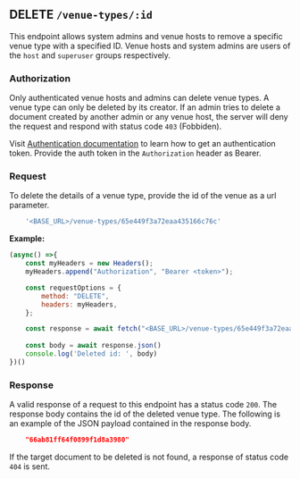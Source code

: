 ## DELETE `/venue-types/:id`

This endpoint allows system admins and venue hosts to remove a specific venue type with a specified ID. Venue hosts and system admins are users of the `host` and `superuser` groups respectively. 

### Authorization
Only authenticated venue hosts and admins can delete venue types. A venue type can only be deleted by its creator. If an admin tries to delete a document created by another admin or any venue host, the server will deny the request and respond with status code `403` (Fobbiden).

Visit [Authentication documentation](../../../authentication/authentication.md) to learn how to get an authentication token. Provide the auth token in the `Authorization` header as Bearer. 


### Request
To delete the details of a venue type, provide the id of the venue as a url parameter. 
```javascript
    '<BASE_URL>/venue-types/65e449f3a72eaa435166c76c'
```

**Example:**

```javascript
(async() =>{
    const myHeaders = new Headers();
    myHeaders.append("Authorization", "Bearer <token>");

    const requestOptions = {
        method: "DELETE",
        headers: myHeaders,
    };

    const response = await fetch("<BASE_URL>/venue-types/65e449f3a72eaa435166c76c", requestOptions)
    
    const body = await response.json()
    console.log('Deleted id: ', body)
})()
```


### Response
A valid response of a request to this endpoint has a status code `200`. The response body contains the id of the deleted venue type. The following is an example of the JSON payload contained in the response body.

```json
    "66ab81ff64f0899f1d8a3980"
```

If the target document to be deleted is not found, a response of status code `404` is sent.
